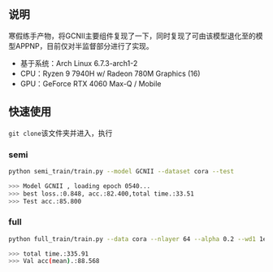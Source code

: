 ## 说明
寒假练手产物，将GCNII主要组件复现了一下，同时复现了可由该模型退化至的模型APPNP，目前仅对半监督部分进行了实现。    
- 基于系统：Arch Linux 6.7.3-arch1-2
- CPU：Ryzen 9 7940H w/ Radeon 780M Graphics (16)
- GPU：GeForce RTX 4060 Max-Q / Mobile
## 快速使用
`git clone`该文件夹并进入，执行
### semi
```zsh
python semi_train/train.py --model GCNII --dataset cora --test

>>> Model GCNII , loading epoch 0540...
>>> best loss.:0.848, acc.:82.400,total time.:33.51
>>> Test acc.:85.800
``` 
### full
```zsh
python full_train/train.py --data cora --nlayer 64 --alpha 0.2 --wd1 1e-4 --wd2 1e-4

>>> total time.:335.91
>>> Val acc(mean).:88.568
```
